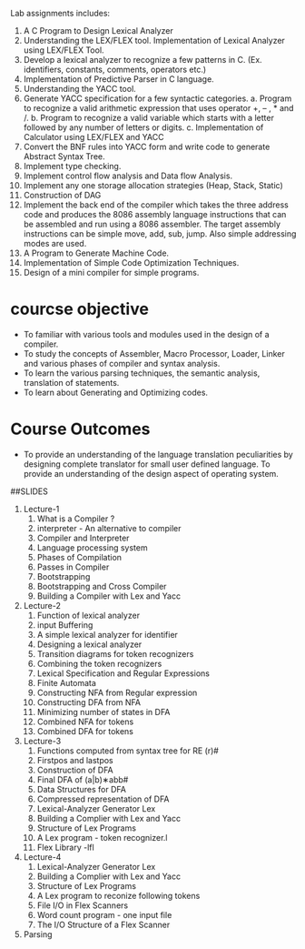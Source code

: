 
Lab assignments includes:
1. A C Program to Design Lexical Analyzer
2. Understanding the LEX/FLEX tool. Implementation of Lexical Analyzer using LEX/FLEX Tool.
3. Develop a lexical analyzer to recognize a few patterns in C. (Ex. identifiers, constants, comments, operators etc.)
3. Implementation of Predictive Parser in C language.
4. Understanding the YACC tool.
5. Generate YACC specification for a few syntactic categories.
a. Program to recognize a valid arithmetic expression that uses operator +, – , * and /.
b. Program to recognize a valid variable which starts with a letter followed by any number of letters or digits.
c. Implementation of Calculator using LEX/FLEX and YACC
6. Convert the BNF rules into YACC form and write code to generate Abstract Syntax Tree.
7. Implement type checking.
8. Implement control flow analysis and Data flow Analysis.
9. Implement any one storage allocation strategies (Heap, Stack, Static)
10. Construction of DAG
11. Implement the back end of the compiler which takes the three address code and produces the 8086 assembly language instructions that can be assembled and run using a 8086 assembler. The target assembly instructions can be simple move, add, sub, jump. Also simple addressing modes are used.
12. A Program to Generate Machine Code.
13. Implementation of Simple Code Optimization Techniques.
14. Design of a mini compiler for simple programs.

# courcse objective
- To familiar with various tools and modules used in the design of a compiler.
- To study the concepts of Assembler, Macro Processor, Loader, Linker and various phases of compiler and syntax analysis.
- To learn the various parsing techniques, the semantic analysis, translation of statements.
- To learn about Generating and Optimizing codes.

# Course Outcomes
- To provide an understanding of the language translation peculiarities by designing complete translator for small user defined language. To provide an understanding of the design aspect of operating system.

##SLIDES

1. Lecture-1
    1. What is a Compiler ?
    2. interpreter - An alternative to compiler
    3. Compiler and Interpreter
    4. Language processing system
    5. Phases of Compilation
    6. Passes in Compiler
    7. Bootstrapping
    8. Bootstrapping and Cross Compiler
    9. Building a Compiler with Lex and Yacc
2. Lecture-2
    1. Function of lexical analyzer
    2. input Buffering
    3. A simple lexical analyzer for identifier
    4. Designing a lexical analyzer
    5. Transition diagrams for token recognizers
    6. Combining the token recognizers
    7. Lexical Specification and Regular Expressions
    8. Finite Automata
    9. Constructing NFA from Regular expression
    10. Constructing DFA from NFA
    11. Minimizing number of states in DFA
    12. Combined NFA for tokens
    13. Combined DFA for tokens
3. Lecture-3
    1. Functions computed from syntax tree for RE (r)#
    2. Firstpos and lastpos
    3. Construction of DFA
    4. Final DFA of (a|b)∗abb#
    5. Data Structures for DFA
    6. Compressed representation of DFA
    7. Lexical-Analyzer Generator Lex
    8. Building a Complier with Lex and Yacc
    9. Structure of Lex Programs
    10. A Lex program - token recognizer.l
    11. Flex Library -lfl
4. Lecture-4
    1. Lexical-Analyzer Generator Lex
    2. Building a Complier with Lex and Yacc
    3. Structure of Lex Programs
    4. A Lex program to reconize following tokens
    5. File I/O in Flex Scanners
    6. Word count program - one input file
    7. The I/O Structure of a Flex Scanner
5. Parsing
